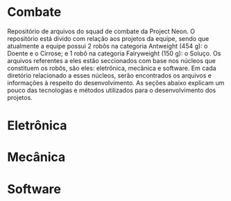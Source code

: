 # Combate 
Repositório de arquivos do squad de combate da Project Neon. O repositório está divido com relação aos projetos da equipe, sendo que atualmente a equipe possui 2 robôs na categoria Antweight (454 g): o Doente e o Cirrose; e 1 robô na categoria Fairyweight (150 g): o Soluço. Os arquivos referentes a eles estão seccionados com base nos núcleos que constituem os robôs, são eles: eletrônica, mecânica e software. Em cada diretório relacionado a esses núcleos, serão encontrados os arquivos e informações à respeito do desenvolvimento. As seções abaixo explicam um pouco das tecnologias e métodos utilizados para o desenvolvimento dos projetos.

# Eletrônica


# Mecânica


# Software


